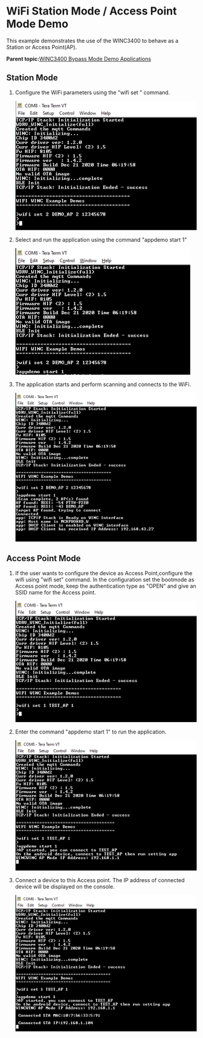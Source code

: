 # WiFi Station Mode / Access Point Mode Demo

This example demonstrates the use of the WINC3400 to behave as a Station or Access Point\(AP\).

**Parent topic:**[WINC3400 Bypass Mode Demo Applications](GUID-E5D04EAD-51D1-4D47-8ADB-9AD8BB1A700C.md)

## Station Mode

1.  Configure the WiFi parameters using the "wifi set " command.

    ![wifi_config](GUID-FFCD8A0F-DB43-4D32-8AE4-74E5487C874C-low.png)

2.  Select and run the application using the command "appdemo start 1"

    ![ap_scan_start](GUID-068D30BC-11E5-49B2-8A69-9062734E80F3-low.png)

3.  The application starts and perform scanning and connects to the WiFi.

    ![ap_scan_console](GUID-025A8BEC-624C-409D-B13F-D5C82C207DD7-low.png)


## Access Point Mode

1.  If the user wants to configure the device as Access Point,configure the wifi using "wifi set" command. In the configuration set the bootmode as Access point mode, keep the authentication type as "OPEN" and give an SSID name for the Access point.

    ![ap_mode_config_cmd](GUID-3BEAFF68-E4B3-4B5E-86F3-2D43165F8C42-low.png)

2.  Enter the command "appdemo start 1" to run the application.

    ![ap_mode_config](GUID-73071239-73F9-4C6F-A97F-074540A3F96E-low.png)

3.  Connect a device to this Access point. The IP address of connected device will be displayed on the console.

    ![ap_mode_connected](GUID-F186339D-4CFB-4E3D-A9CE-1CE327751536-low.png)


